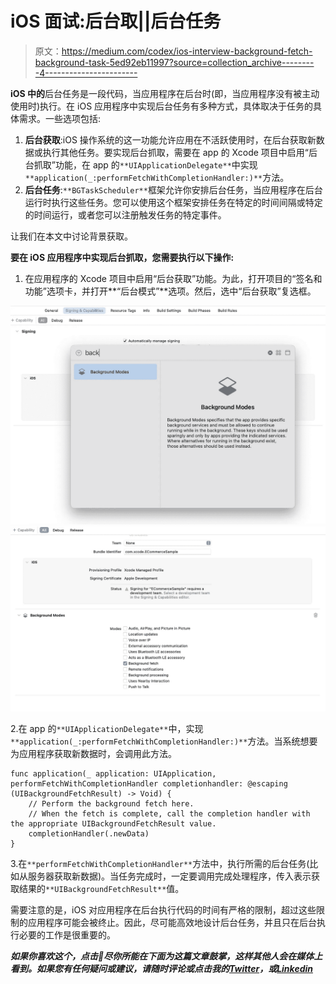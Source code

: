 # iOS 面试:后台取||后台任务

> 原文：<https://medium.com/codex/ios-interview-background-fetch-background-task-5ed92eb11997?source=collection_archive---------4----------------------->

**iOS 中的**后台任务是一段代码，当应用程序在后台时(即，当应用程序没有被主动使用时)执行。在 iOS 应用程序中实现后台任务有多种方式，具体取决于任务的具体需求。一些选项包括:

1.  **后台获取**:iOS 操作系统的这一功能允许应用在不活跃使用时，在后台获取新数据或执行其他任务。要实现后台抓取，需要在 app 的 Xcode 项目中启用“后台抓取”功能，在 app 的`**UIApplicationDelegate**`中实现`**application(_:performFetchWithCompletionHandler:)**`方法。
2.  **后台任务**:`**BGTaskScheduler**`框架允许你安排后台任务，当应用程序在后台运行时执行这些任务。您可以使用这个框架安排任务在特定的时间间隔或特定的时间运行，或者您可以注册触发任务的特定事件。

让我们在本文中讨论背景获取。

**要在 iOS 应用程序中实现后台抓取，您需要执行以下操作:**

1.  在应用程序的 Xcode 项目中启用“后台获取”功能。为此，打开项目的“签名和功能”选项卡，并打开**“后台模式”**选项。然后，选中“后台获取”复选框。

![](img/bc2908d7593826d2d8580ece2284f011.png)![](img/e0f63a0da870c432fd64d3232215764a.png)

2.在 app 的`**UIApplicationDelegate**`中，实现`**application(_:performFetchWithCompletionHandler:)**`方法。当系统想要为应用程序获取新数据时，会调用此方法。

```
func application(_ application: UIApplication, performFetchWithCompletionHandler completionhandler: @escaping (UIBackgroundFetchResult) -> Void) {
    // Perform the background fetch here.
    // When the fetch is complete, call the completion handler with the appropriate UIBackgroundFetchResult value.
    completionHandler(.newData)
}
```

3.在`**performFetchWithCompletionHandler**`方法中，执行所需的后台任务(比如从服务器获取新数据)。当任务完成时，一定要调用完成处理程序，传入表示获取结果的`**UIBackgroundFetchResult**`值。

需要注意的是，iOS 对应用程序在后台执行代码的时间有严格的限制，超过这些限制的应用程序可能会被终止。因此，尽可能高效地设计后台任务，并且只在后台执行必要的工作是很重要的。

***如果你喜欢这个，点击💚尽你所能在下面为这篇文章鼓掌，这样其他人会在媒体上看到。如果您有任何疑问或建议，请随时评论或点击我的***[***Twitter***](https://twitter.com/b_banzara)***，或***[***Linkedin***](https://www.linkedin.com/in/rranjanchchn/)